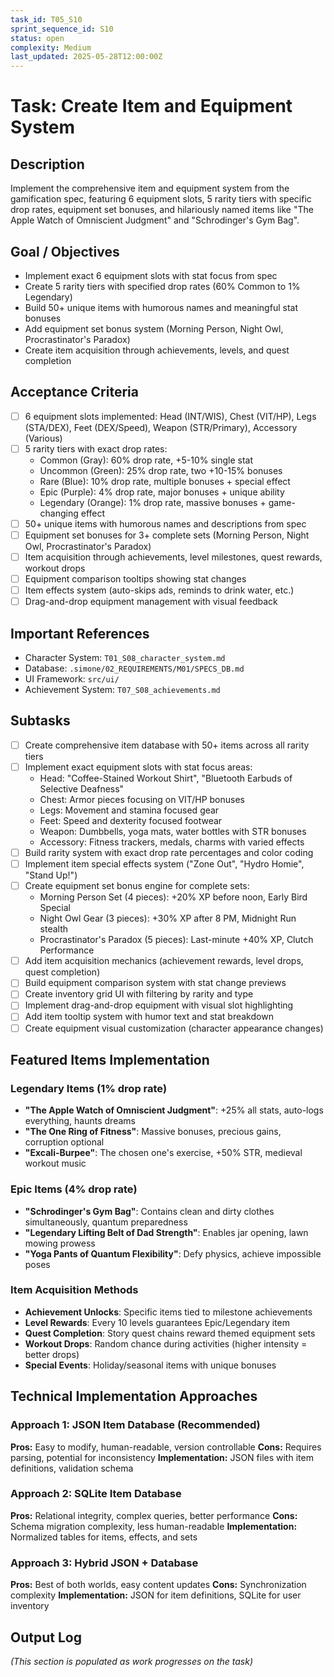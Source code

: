 ```yaml
---
task_id: T05_S10
sprint_sequence_id: S10
status: open
complexity: Medium
last_updated: 2025-05-28T12:00:00Z
---
```


# Task: Create Item and Equipment System

## Description
Implement the comprehensive item and equipment system from the gamification spec, featuring 6 equipment slots, 5 rarity tiers with specific drop rates, equipment set bonuses, and hilariously named items like "The Apple Watch of Omniscient Judgment" and "Schrodinger's Gym Bag".

## Goal / Objectives
- Implement exact 6 equipment slots with stat focus from spec
- Create 5 rarity tiers with specified drop rates (60% Common to 1% Legendary)
- Build 50+ unique items with humorous names and meaningful stat bonuses
- Add equipment set bonus system (Morning Person, Night Owl, Procrastinator's Paradox)
- Create item acquisition through achievements, levels, and quest completion

## Acceptance Criteria
- [ ] 6 equipment slots implemented: Head (INT/WIS), Chest (VIT/HP), Legs (STA/DEX), Feet (DEX/Speed), Weapon (STR/Primary), Accessory (Various)
- [ ] 5 rarity tiers with exact drop rates:
  - Common (Gray): 60% drop rate, +5-10% single stat
  - Uncommon (Green): 25% drop rate, two +10-15% bonuses
  - Rare (Blue): 10% drop rate, multiple bonuses + special effect
  - Epic (Purple): 4% drop rate, major bonuses + unique ability
  - Legendary (Orange): 1% drop rate, massive bonuses + game-changing effect
- [ ] 50+ unique items with humorous names and descriptions from spec
- [ ] Equipment set bonuses for 3+ complete sets (Morning Person, Night Owl, Procrastinator's Paradox)
- [ ] Item acquisition through achievements, level milestones, quest rewards, workout drops
- [ ] Equipment comparison tooltips showing stat changes
- [ ] Item effects system (auto-skips ads, reminds to drink water, etc.)
- [ ] Drag-and-drop equipment management with visual feedback

## Important References
- Character System: `T01_S08_character_system.md`
- Database: `.simone/02_REQUIREMENTS/M01/SPECS_DB.md`
- UI Framework: `src/ui/`
- Achievement System: `T07_S08_achievements.md`

## Subtasks
- [ ] Create comprehensive item database with 50+ items across all rarity tiers
- [ ] Implement exact equipment slots with stat focus areas:
  - Head: "Coffee-Stained Workout Shirt", "Bluetooth Earbuds of Selective Deafness"
  - Chest: Armor pieces focusing on VIT/HP bonuses
  - Legs: Movement and stamina focused gear
  - Feet: Speed and dexterity focused footwear
  - Weapon: Dumbbells, yoga mats, water bottles with STR bonuses
  - Accessory: Fitness trackers, medals, charms with varied effects
- [ ] Build rarity system with exact drop rate percentages and color coding
- [ ] Implement item special effects system ("Zone Out", "Hydro Homie", "Stand Up!")
- [ ] Create equipment set bonus engine for complete sets:
  - Morning Person Set (4 pieces): +20% XP before noon, Early Bird Special
  - Night Owl Gear (3 pieces): +30% XP after 8 PM, Midnight Run stealth
  - Procrastinator's Paradox (5 pieces): Last-minute +40% XP, Clutch Performance
- [ ] Add item acquisition mechanics (achievement rewards, level drops, quest completion)
- [ ] Build equipment comparison system with stat change previews
- [ ] Create inventory grid UI with filtering by rarity and type
- [ ] Implement drag-and-drop equipment with visual slot highlighting
- [ ] Add item tooltip system with humor text and stat breakdown
- [ ] Create equipment visual customization (character appearance changes)

## Featured Items Implementation

### Legendary Items (1% drop rate)
- **"The Apple Watch of Omniscient Judgment"**: +25% all stats, auto-logs everything, haunts dreams
- **"The One Ring of Fitness"**: Massive bonuses, precious gains, corruption optional
- **"Excali-Burpee"**: The chosen one's exercise, +50% STR, medieval workout music

### Epic Items (4% drop rate)
- **"Schrodinger's Gym Bag"**: Contains clean and dirty clothes simultaneously, quantum preparedness
- **"Legendary Lifting Belt of Dad Strength"**: Enables jar opening, lawn mowing prowess
- **"Yoga Pants of Quantum Flexibility"**: Defy physics, achieve impossible poses

### Item Acquisition Methods
- **Achievement Unlocks**: Specific items tied to milestone achievements
- **Level Rewards**: Every 10 levels guarantees Epic/Legendary item
- **Quest Completion**: Story quest chains reward themed equipment sets
- **Workout Drops**: Random chance during activities (higher intensity = better drops)
- **Special Events**: Holiday/seasonal items with unique bonuses

## Technical Implementation Approaches

### Approach 1: JSON Item Database (Recommended)
**Pros:** Easy to modify, human-readable, version controllable
**Cons:** Requires parsing, potential for inconsistency
**Implementation:** JSON files with item definitions, validation schema

### Approach 2: SQLite Item Database
**Pros:** Relational integrity, complex queries, better performance
**Cons:** Schema migration complexity, less human-readable
**Implementation:** Normalized tables for items, effects, and sets

### Approach 3: Hybrid JSON + Database
**Pros:** Best of both worlds, easy content updates
**Cons:** Synchronization complexity
**Implementation:** JSON for item definitions, SQLite for user inventory

## Output Log
*(This section is populated as work progresses on the task)*